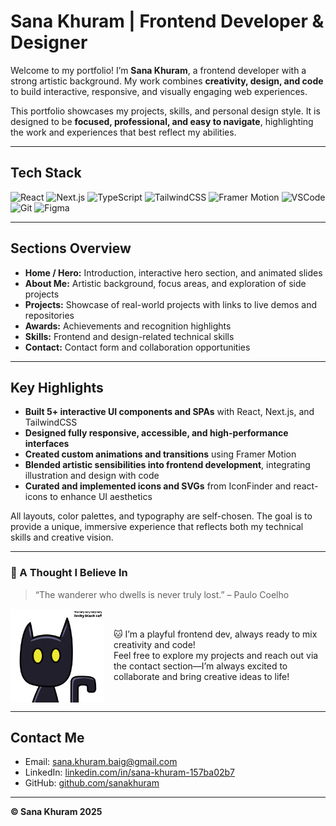 # Sana Khuram | Frontend Developer & Designer

Welcome to my portfolio! I’m **Sana Khuram**, a frontend developer with a strong artistic background. My work combines **creativity, design, and code** to build interactive, responsive, and visually engaging web experiences.  

This portfolio showcases my projects, skills, and personal design style. It is designed to be **focused, professional, and easy to navigate**, highlighting the work and experiences that best reflect my abilities.

---

## **Tech Stack**
![React](https://img.shields.io/badge/React-61DAFB?style=flat&logo=react&logoColor=white)
![Next.js](https://img.shields.io/badge/Next.js-000000?style=flat&logo=next.js&logoColor=white)
![TypeScript](https://img.shields.io/badge/TypeScript-3178C6?style=flat&logo=typescript&logoColor=white)
![TailwindCSS](https://img.shields.io/badge/Tailwind-06B6D4?style=flat&logo=tailwind-css&logoColor=white)
![Framer Motion](https://img.shields.io/badge/Framer-0055FF?style=flat&logo=framer&logoColor=white)
![VSCode](https://img.shields.io/badge/VSCode-007ACC?style=flat&logo=visual-studio-code&logoColor=white)
![Git](https://img.shields.io/badge/Git-F05032?style=flat&logo=git&logoColor=white)
![Figma](https://img.shields.io/badge/Figma-F24E1E?style=flat&logo=figma&logoColor=white)

---

## **Sections Overview**
- **Home / Hero:** Introduction, interactive hero section, and animated slides  
- **About Me:** Artistic background, focus areas, and exploration of side projects  
- **Projects:** Showcase of real-world projects with links to live demos and repositories  
- **Awards:** Achievements and recognition highlights  
- **Skills:** Frontend and design-related technical skills  
- **Contact:** Contact form and collaboration opportunities  

---

## **Key Highlights**
- **Built 5+ interactive UI components and SPAs** with React, Next.js, and TailwindCSS  
- **Designed fully responsive, accessible, and high-performance interfaces**  
- **Created custom animations and transitions** using Framer Motion  
- **Blended artistic sensibilities into frontend development**, integrating illustration and design with code  
- **Curated and implemented icons and SVGs** from IconFinder and react-icons to enhance UI aesthetics  

All layouts, color palettes, and typography are self-chosen. The goal is to provide a unique, immersive experience that reflects both my technical skills and creative vision.

---

### 💭 A Thought I Believe In
> “The wanderer who dwells is never truly lost.” – Paulo Coelho

<div style="display: flex; align-items: center; gap: 15px;">
  <img src="image.png" alt="Sana Khuram creative illustration" width="150" style="display:block;" />
  <div>
    🐱 I’m a playful frontend dev, always ready to mix creativity and code!<br>
    Feel free to explore my projects and reach out via the contact section—I’m always excited to collaborate and bring creative ideas to life!
  </div>
</div>

---

## **Contact Me**
- Email: [sana.khuram.baig@gmail.com](mailto:sana.khuram.baig@gmail.com)  
- LinkedIn: [linkedin.com/in/sana-khuram-157ba02b7](https://www.linkedin.com/in/sana-khuram-157ba02b7/)  
- GitHub: [github.com/sanakhuram](https://github.com/sanakhuram)

---

**© Sana Khuram 2025**  
